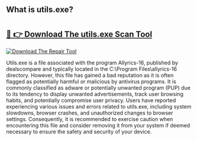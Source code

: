 ## What is utils.exe? 

# <h2><a href="https://exedetect.com/download.php?utils.exe">🔗 👉 Download The utils.exe Scan Tool</a></h2>

[![Download The Repair Tool](https://exedetect.com/download-button.jpg)](https://exedetect.com/download.php?utils.exe)

Utils.exe is a file associated with the program Allyrics-16, published by dealscompare and typically located in the C:\Program Files\allyrics-16 directory. However, this file has gained a bad reputation as it is often flagged as potentially harmful or malicious by antivirus programs. It is commonly classified as adware or potentially unwanted program (PUP) due to its tendency to display unwanted advertisements, track user browsing habits, and potentially compromise user privacy. Users have reported experiencing various issues and errors related to utils.exe, including system slowdowns, browser crashes, and unauthorized changes to browser settings. Consequently, it is recommended to exercise caution when encountering this file and consider removing it from your system if deemed necessary to ensure the safety and security of your device.